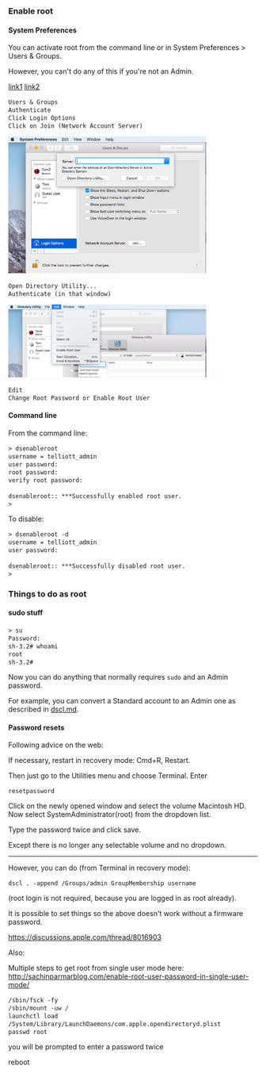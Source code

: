 ### Enable root

#### System Preferences

You can activate root from the command line 
or in System Preferences > Users & Groups.

However, you can't do any of this if you're not an Admin.

[link1](https://support.apple.com/en-us/HT204012)
[link2](https://www.howtogeek.com/howto/35132/how-to-enable-the-root-user-in-mac-os-x/)

```
Users & Groups
Authenticate
Click Login Options
Click on Join (Network Account Server)
```

<img src="figs/root1.png" style="width: 400px;" />

```
Open Directory Utility...
Authenticate (in that window)
```

<img src="figs/root2.png" style="width: 400px;" />

```
Edit
Change Root Password or Enable Root User
```

#### Command line

From the command line:

```
> dsenableroot
username = telliott_admin
user password:
root password:
verify root password:

dsenableroot:: ***Successfully enabled root user.
>
```

To disable:

```
> dsenableroot -d
username = telliott_admin
user password:

dsenableroot:: ***Successfully disabled root user.
>
```

### Things to do as root

#### sudo stuff

```
> su
Password:
sh-3.2# whoami
root
sh-3.2#
```

Now you can do anything that normally requires ``sudo`` and an Admin password.

For example, you can convert a Standard account to an Admin one as described in [dscl.md](dscl.md).

#### Password resets

Following advice on the web:

If necessary, restart in recovery mode:  Cmd+R, Restart.

Then just go to the Utilities menu and choose Terminal.  Enter

```
resetpassword
```

Click on the newly opened window and select the volume Macintosh HD.  Now select SystemAdministrator(root) from the dropdown list.  

Type the password twice and click save.

Except there is no longer any selectable volume and no dropdown.

---------------------------------

However, you can do (from Terminal in recovery mode):

```
dscl . -append /Groups/admin GroupMembership username
```

(root login is not required, because you are logged in as root already).

It is possible to set things so the above doesn't work without a firmware password.

https://discussions.apple.com/thread/8016903

Also:

Multiple steps to get root from single user mode here:
http://sachinparmarblog.com/enable-root-user-password-in-single-user-mode/

```
/sbin/fsck -fy
/sbin/mount -uw /
launchctl load /System/Library/LaunchDaemons/com.apple.opendirectoryd.plist
passwd root
```

you will be prompted to enter a password twice

reboot



